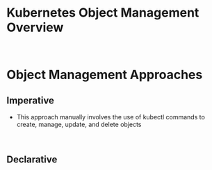 # Kubernetes Object Management Overview

<br>

# Object Management Approaches

## Imperative

* This approach manually involves the use of kubectl commands to create, manage, update, and delete objects

<br>

## Declarative